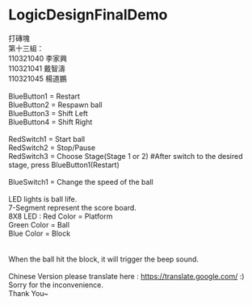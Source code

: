 # LogicDesignFinalDemo
打磚塊
<br>第十三組：
<br>110321040 李家興
<br>110321041 戴智濤
<br>110321045 楊道鵬
<br>
<br>BlueButton1 = Restart
<br>BlueButton2 = Respawn ball
<br>BlueButton3 = Shift Left
<br>BlueButton4 = Shift Right
<br>
<br>RedSwitch1 = Start ball
<br>RedSwitch2 = Stop/Pause
<br>RedSwitch3 = Choose Stage(Stage 1 or 2) #After switch to the desired stage, press BlueButton1(Restart)
<br>
<br>BlueSwitch1 = Change the speed of the ball
<br>
<br>LED lights is ball life.
<br>7-Segment represent the score board.
<br>8X8 LED : Red Color = Platform
<br>          Green Color = Ball
<br>          Blue Color = Block
<br>      
<br>When the ball hit the block, it will trigger the beep sound.
<br>
<br>Chinese Version please translate here : https://translate.google.com/ :)
<br>Sorry for the inconvenience.
<br>Thank You~
